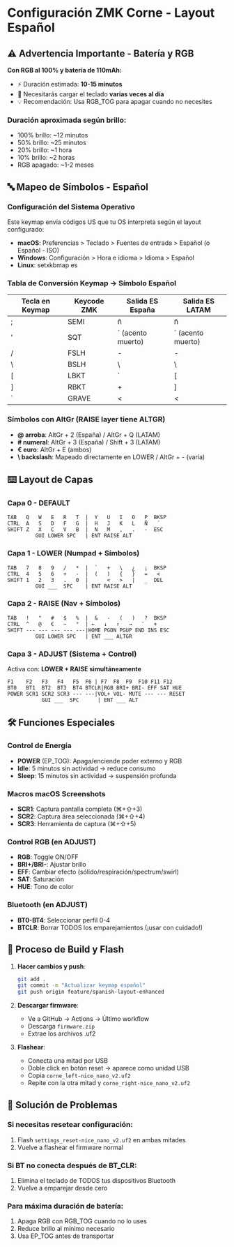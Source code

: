 # Configuración ZMK Corne - Layout Español

## ⚠️ Advertencia Importante - Batería y RGB

**Con RGB al 100% y batería de 110mAh:**
- ⚡ Duración estimada: **10-15 minutos**
- 🔋 Necesitarás cargar el teclado **varias veces al día**
- 💡 Recomendación: Usa RGB_TOG para apagar cuando no necesites

### Duración aproximada según brillo:
- 100% brillo: ~12 minutos
- 50% brillo: ~25 minutos  
- 20% brillo: ~1 hora
- 10% brillo: ~2 horas
- RGB apagado: ~1-2 meses

## 🔤 Mapeo de Símbolos - Español

### Configuración del Sistema Operativo
Este keymap envía códigos US que tu OS interpreta según el layout configurado:
- **macOS**: Preferencias > Teclado > Fuentes de entrada > Español (o Español - ISO)
- **Windows**: Configuración > Hora e idioma > Idioma > Español
- **Linux**: setxkbmap es

### Tabla de Conversión Keymap → Símbolo Español

| Tecla en Keymap | Keycode ZMK | Salida ES España | Salida ES LATAM |
|-----------------|-------------|------------------|------------------|
| ; | SEMI | ñ | ñ |
| ' | SQT | ´ (acento muerto) | ´ (acento muerto) |
| / | FSLH | - | - |
| \ | BSLH | \ | \ |
| [ | LBKT | ` | [ |
| ] | RBKT | + | ] |
| ` | GRAVE | < | < |

### Símbolos con AltGr (RAISE layer tiene ALTGR)
- **@ arroba**: AltGr + 2 (España) / AltGr + Q (LATAM)
- **# numeral**: AltGr + 3 (España) / Shift + 3 (LATAM)
- **€ euro**: AltGr + E (ambos)
- **\\ backslash**: Mapeado directamente en LOWER / AltGr + - (varía)

## ⌨️ Layout de Capas

### Capa 0 - DEFAULT
```
TAB   Q   W   E   R   T  |  Y   U   I   O   P  BKSP
CTRL  A   S   D   F   G  |  H   J   K   L   Ñ   ´
SHIFT Z   X   C   V   B  |  N   M   ,   .   -  ESC
         GUI LOWER SPC   | ENT RAISE ALT
```

### Capa 1 - LOWER (Numpad + Símbolos)
```
TAB   7   8   9   /   *  |  `   +   \   ¿   ¡  BKSP
CTRL  4   5   6   +   -  |  (   )   {   }   =   <
SHIFT 1   2   3   .   0  |      <   >   |   _  DEL
         GUI ___  SPC    | ENT RAISE ALT
```

### Capa 2 - RAISE (Nav + Símbolos)
```
TAB   !   "   #   $   %  |  &   -   (   )   ?  BKSP
CTRL  ^   @   €   ~   °  | ←   ↓   ↑   →   ¨   +
SHIFT --- --- --- --- ---|HOME PGDN PGUP END INS ESC
         GUI LOWER SPC   | ENT ___ ALTGR
```

### Capa 3 - ADJUST (Sistema + Control)
Activa con: **LOWER + RAISE simultáneamente**
```
F1    F2   F3   F4   F5  F6 | F7  F8  F9  F10 F11 F12
BT0   BT1  BT2  BT3  BT4 BTCLR|RGB BRI+ BRI- EFF SAT HUE
POWER SCR1 SCR2 SCR3 --- ---|VOL+ VOL- MUTE --- --- RESET
           GUI ___  SPC      | ENT ___ ALT
```

## 🛠️ Funciones Especiales

### Control de Energía
- **POWER** (EP_TOG): Apaga/enciende poder externo y RGB
- **Idle**: 5 minutos sin actividad → reduce consumo
- **Sleep**: 15 minutos sin actividad → suspensión profunda

### Macros macOS Screenshots
- **SCR1**: Captura pantalla completa (⌘+⇧+3)
- **SCR2**: Captura área seleccionada (⌘+⇧+4)
- **SCR3**: Herramienta de captura (⌘+⇧+5)

### Control RGB (en ADJUST)
- **RGB**: Toggle ON/OFF
- **BRI+/BRI-**: Ajustar brillo
- **EFF**: Cambiar efecto (sólido/respiración/spectrum/swirl)
- **SAT**: Saturación
- **HUE**: Tono de color

### Bluetooth (en ADJUST)
- **BT0-BT4**: Seleccionar perfil 0-4
- **BTCLR**: Borrar TODOS los emparejamientos (¡usar con cuidado!)

## 📱 Proceso de Build y Flash

1. **Hacer cambios y push**:
   ```bash
   git add .
   git commit -m "Actualizar keymap español"
   git push origin feature/spanish-layout-enhanced
   ```

2. **Descargar firmware**:
   - Ve a GitHub → Actions → Último workflow
   - Descarga `firmware.zip`
   - Extrae los archivos .uf2

3. **Flashear**:
   - Conecta una mitad por USB
   - Doble click en botón reset → aparece como unidad USB
   - Copia `corne_left-nice_nano_v2.uf2`
   - Repite con la otra mitad y `corne_right-nice_nano_v2.uf2`

## 🔧 Solución de Problemas

### Si necesitas resetear configuración:
1. Flash `settings_reset-nice_nano_v2.uf2` en ambas mitades
2. Vuelve a flashear el firmware normal

### Si BT no conecta después de BT_CLR:
1. Elimina el teclado de TODOS tus dispositivos Bluetooth
2. Vuelve a emparejar desde cero

### Para máxima duración de batería:
1. Apaga RGB con RGB_TOG cuando no lo uses
2. Reduce brillo al mínimo necesario
3. Usa EP_TOG antes de transportar
